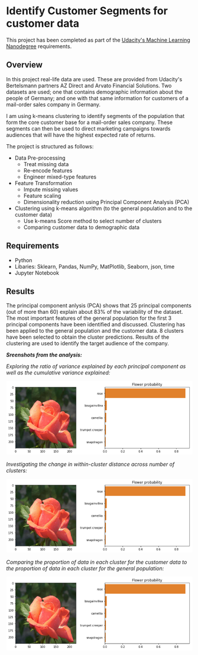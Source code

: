 # Identify Customer Segments for customer data
This project has been completed as part of the [Udacity's Machine Learning Nanodegree](https://www.udacity.com/course/intro-to-machine-learning-nanodegree--nd229) requirements.

## Overview
In this project real-life data are used. These are provided from Udacity's Bertelsmann partners AZ Direct and Arvato Financial Solutions. Two datasets are used; one that contains demographic information about the people of Germany; and one with that same information for customers of a mail-order sales company in Germany.

I am using k-means clustering to identify segments of the population that form the core customer base for a mail-order sales company. These segments can then be used to direct marketing campaigns towards audiences that will have the highest expected rate of returns.

The project is structured as follows:
- Data Pre-processing
  - Treat missing data
  - Re-encode features
  - Engineer mixed-type features
- Feature Transformation
  - Impute missing values
  - Feature scaling
  - Dimensionality reduction using Principal Component Analysis (PCA)
- Clustering using k-means algorithm (to the general population and to the customer data)
  - Use k-means Score method to select number of clusters
  - Comparing customer data to demographic data
  
## Requirements
- Python
- Libaries: Sklearn, Pandas, NumPy, MatPlotlib, Seaborn, json, time
- Jupyter Notebook

## Results
The principal component anlysis (PCA) shows that 25 principal components (out of more than 60) explain about 83% of the variability of the dataset.
The most important features of the general population for the first 3 principal components have been identified and discussed.
Clustering has been applied to the general population and the customer data. 8 clusters have been selected to obtain the cluster predictions. Results of the clustering are used to identify the target audience of the company.

***Sreenshots from the analysis:***

*Exploring the ratio of variance explained by each principal component as well as the cumulative variance explained:*

<p align="center">
  <img src= "https://github.com/gepallas/Machine_Learning_2_Image_Classifier/blob/master/rose_image_prediction.png?raw=true" />
</p>


*Investigating the change in within-cluster distance across number of clusters:*

<p align="center">
  <img src= "https://github.com/gepallas/Machine_Learning_2_Image_Classifier/blob/master/rose_image_prediction.png?raw=true" />
</p>


*Comparing the proportion of data in each cluster for the customer data to the proportion of data in each cluster for the general population:*

<p align="center">
  <img src= "https://github.com/gepallas/Machine_Learning_2_Image_Classifier/blob/master/rose_image_prediction.png?raw=true" />
</p>
